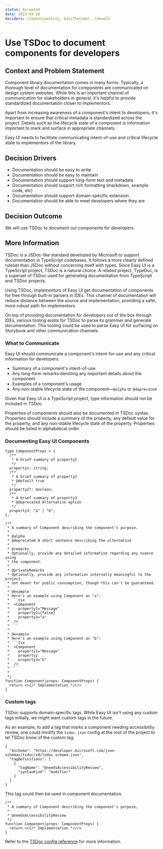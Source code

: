 ```yaml
---
status: Accepted
date: 2023-03-28
deciders: stephenjwatkins, OskiTheCoder, ldewald
---
```


# Use TSDoc to document components for developers

## Context and Problem Statement

Component library documentation comes in many forms. Typically, a thorough level of documentation for components are communicated on design system websites. While this is an important channel of communication for stakeholders in general, it's helpful to provide standardized documentation closer to implementors.

Apart from increasing awareness of a component's intent to developers, it's important to ensure that critical metadata is standardized across the project. Details such as the lifecycle state of a component is information important to mark and surface in appropriate channels.

Easy UI needs to facilitate communicating intent-of-use and critical lifecycle state to implementors of the library.

## Decision Drivers

- Documentation should be easy to write
- Documentation should be easy to maintain
- Documentation should support long-form text and metadata
- Documentation should support rich formatting (markdown, example code, etc)
- Documentation should support domain-specific extension
- Documentation should be able to meet developers where they are

## Decision Outcome

We will use TSDoc to document our components for developers.

## More Information

TSDoc is a JSDoc-like standard developed by Microsoft to support documentation in TypeScript codebases. It follows a more clearly defined ruleset than JSDoc without concerning itself with types. Since Easy UI is a TypeScript project, TSDoc is a natural choice. A related project, TypeDoc, is a superset of TSDoc used for generating documentation from TypeScript and TSDoc projects.

Using TSDoc, implementors of Easy UI get documentation of components for free through built-in parsers in IDEs. This channel of documentation will reduce distance between the source and implementation, providing a safer, more robust path for implementors.

On top of providing documentation for developers out of the box through IDEs, various tooling exists for TSDoc to parse its grammer and generate documentation. This tooling could be used to parse Easy UI for surfacing on Storybook and other communication channels.

### What to Communicate

Easy UI should communicate a component's intent-for-use and any critical information for developers.

- Summary of a component's intent-of-use
- Any long-form remarks denoting any important details about the component
- Examples of a component's usage
- Any non-stable lifecycle state of the component—`@alpha` or `@deprecated`

Given that Easy UI is a TypeScript project, type information should not be included in TSDoc.

Properties of components should also be documented in TSDoc syntax. Properties should include a summary of the property, any default value for the property, and any non-stable lifecycle state of the property. Properties should be listed in alphabetical order.

### Documenting Easy UI Components

````tsx
type ComponentProps = {
  /**
   * A brief summary of property1
   */
  property1: string;
  /**
   * A brief summary of property2
   * @default true
   */
  property2?: boolean;
  /**
   * A brief summary of property3
   * @deprecated Alternative option
   */
  property3: "a" | "b";
};

/**
 * A summary of Component describing the component's purpose.
 *
 * @alpha
 * @deprecated A short sentence describing the alternative
 *
 * @remarks
 * Optionally, provide any detailed information regarding any nuance using
 * the component.
 *
 * @privateRemarks
 * Optionally, provide any information internally meaningful to the project,
 * not meant for public consumption, though this can't be guaranteed.
 *
 * @example
 * Here's an example using Component as "a":
 * ```tsx
 *  <Component
 *    property1="Message"
 *    property2={false}
 *    property3="a"
 *  />
 * ```
 *
 * @example
 * Here's an example using Component as "b":
 * ```tsx
 *  <Component
 *    property1="Message"
 *    property2
 *    property3="b"
 *  />
 * ```
 *
 */
function Component(props: ComponentProps) {
  return <>{/* Implementation */</>
}
````

### Custom tags

TSDoc supports domain-specific tags. While Easy UI isn't using any custom tags initially, we might want custom tags in the future.

As an example, to add a tag that marks a component needing accessibility review, one could modify the `tsdoc.json` config at the root of the project to let TSDoc know of the custom tag.

```
{
  "$schema": "https://developer.microsoft.com/json-schemas/tsdoc/v0/tsdoc.schema.json",
  "tagDefinitions": [
    {
      "tagName": "@needsAccessibilityReview",
      "syntaxKind": "modifier"
    }
  ]
}
```

This tag could then be used in component documentation.

```tsx
/**
 * A summary of Component describing the component's purpose.
 *
 * @needsAccessibilityReview
 */
function Component(props: ComponentProps) {
  return <>{/* Implementation */</>
}
```

Refer to the [TSDoc config reference](https://tsdoc.org/pages/packages/tsdoc-config/) for more information.
